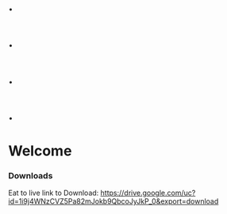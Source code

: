 #  .
#  .
#  .
#  .
# Welcome
### Downloads

Eat to live
link to Download: 
https://drive.google.com/uc?id=1i9j4WNzCVZ5Pa82mJokb9QbcoJyJkP_0&export=download
